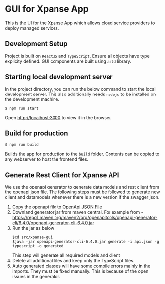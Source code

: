 # GUI for Xpanse App

This is the UI for the Xpanse App which allows cloud service providers to deploy managed services.

## Development Setup

Project is built on `ReactJS` and `TypeScript`. Ensure all objects have type explicity defined.
GUI components are built using `antd` library.

## Starting local development server

In the project directory, you can run the below command to start the local development server. This also additionally needs `nodejs` to be installed on the development machine.

```shell
$ npm run start
```

Open [http://localhost:3000](http://localhost:3000) to view it in the browser.

## Build for production

```shell
$ npm run build
```

Builds the app for production to the `build` folder. Contents can be copied to any webserver to host the frontend files.

## Generate Rest Client for Xpanse API

We use the openapi generator to generate data models and rest client from the openapi json file.
The following steps must be followed to generate new client and datamodels whenever there is a new version if the swagger json.

1. Copy the openapi file to [OpenApi JSON File](src/xpanse-api/api.json)
2. Downland generator jar from maven central. For example from - https://repo1.maven.org/maven2/org/openapitools/openapi-generator-cli/6.4.0/openapi-generator-cli-6.4.0.jar
3. Run the jar as below
    ```shell
    $cd src/xpanse-gui
    $java -jar openapi-generator-cli-6.4.0.jar generate -i api.json -g typescript -o generated
    ```
    This step will generate all required models and client
4. Delete all additional files and keep only the TypeScript files.
5. Auto generated classes will have some compile errors mainly in the imports. They must be fixed manually. This is because of the open issues in the generator.
